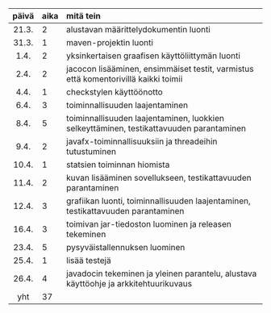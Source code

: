 | päivä | aika | mitä tein  |
| :----:|:-----| :-----|
| 21.3. | 2    | alustavan määrittelydokumentin luonti |
| 31.3. | 1    | maven-projektin luonti |
| 1.4.  | 2    | yksinkertaisen graafisen käyttöliittymän luonti |
| 2.4.  | 2    | jacocon lisääminen, ensimmäiset testit, varmistus että komentorivillä kaikki toimii |
| 4.4.  | 1    | checkstylen käyttöönotto |
| 6.4.  | 3    | toiminnallisuuden laajentaminen |
| 8.4.  | 5    | toiminnallisuuden laajentaminen, luokkien selkeyttäminen, testikattavuuden parantaminen |
| 9.4.  | 2    | javafx-toiminnallisuuksiin ja threadeihin tutustuminen |
| 10.4. | 1    | statsien toiminnan hiomista |
| 11.4. | 2    | kuvan lisääminen sovellukseen, testikattavuuden parantaminen |
| 12.4. | 3    | grafiikan luonti, toiminnallisuuden laajentaminen, testikattavuuden parantaminen |
| 16.4. | 3    | toimivan jar-tiedoston luominen ja releasen tekeminen |
| 23.4. | 5    | pysyväistallennuksen luominen |
| 25.4. | 1    | lisää testejä |
| 26.4. | 4    | javadocin tekeminen ja yleinen parantelu, alustava käyttöohje ja arkkitehtuurikuvaus |
| yht   | 37   | 
